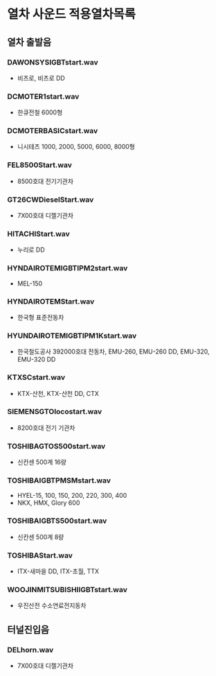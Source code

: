 # 열차 사운드 적용열차목록
## 열차 출발음
### DAWONSYSIGBTstart.wav
- 비츠로, 비츠로 DD

### DCMOTER1start.wav
- 한큐전철 6000형

### DCMOTERBASICstart.wav
- 니시테츠 1000, 2000, 5000, 6000, 8000형

### FEL8500Start.wav
- 8500호대 전기기관차

### GT26CWDieselStart.wav
- 7X00호대 디젤기관차

### HITACHIStart.wav
- 누리로 DD

### HYNDAIROTEMIGBTIPM2start.wav
- MEL-150

### HYNDAIROTEMStart.wav
- 한국형 표준전동차

### HYUNDAIROTEMIGBTIPM1Kstart.wav
- 한국철도공사 392000호대 전동차, EMU-260, EMU-260 DD, EMU-320, EMU-320 DD

### KTXSCstart.wav
- KTX-산천, KTX-산천 DD, CTX

### SIEMENSGTOlocostart.wav
- 8200호대 전기 기관차

### TOSHIBAGTOS500start.wav
- 신칸센 500계 16량

### TOSHIBAIGBTPMSMstart.wav
- HYEL-15, 100, 150, 200, 220, 300, 400
- NKX, HMX, Glory 600

### TOSHIBAIGBTS500start.wav
- 신칸센 500계 8량

### TOSHIBAStart.wav
- ITX-새마을 DD, ITX-초월, TTX

### WOOJINMITSUBISHIIGBTstart.wav
- 우진산전 수소연료전지동차

## 터널진입음
### DELhorn.wav
- 7X00호대 디젤기관차